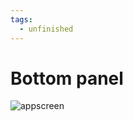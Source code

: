 ```yaml
---
tags:
  - unfinished
---
```


# Bottom panel

![appscreen](https://chilipublishdocs.imgix.net/GraFx_studio/ui_headerbar.png)